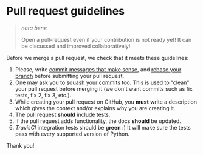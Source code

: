 # Pull request guidelines

> *nota bene*
>
> Open a pull-request even if your contribution is not ready yet! It can
> be discussed and improved collaboratively!

Before we merge a pull request, we check that it meets these guidelines:

1.  Please, write [commit messages that make
    sense](http://tbaggery.com/2008/04/19/a-note-about-git-commit-messages.html),
    and [rebase your
    branch](http://git-scm.com/book/en/Git-Branching-Rebasing) before
    submitting your pull request.
2.  One may ask you to [squash your
    commits](http://gitready.com/advanced/2009/02/10/squashing-commits-with-rebase.html)
    too. This is used to "clean" your pull request before merging it (we
    don't want commits such as fix tests, fix 2, fix 3, etc.).
3.  While creating your pull request on GitHub, you **must** write a
    description which gives the context and/or explains why you are
    creating it.
4.  The pull request **should** include tests.
5.  If the pull request adds functionality, the docs **should** be
    updated.
6.  *TravisCI* integration tests should be **green** :) It will make
    sure the tests pass with every supported version of Python.

Thank you!